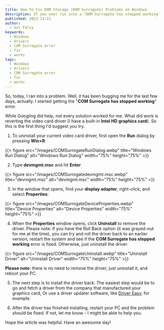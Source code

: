 ```yaml
---
title: How To Fix DOM Storage (DOM Surrogate) Problems on Windows
description: If you ever run into a "DOM Surrogate has stopped working" problem, like I did recently, here is a solution that worked (for me).
published: 2022-11-21
author:
  - Val Paliy
keywords:
  - Windows
  - drivers
  - COM Surrogate error
  - fix
  - works
tags:
  - Windows
  - drivers
  - COM Surrogate error
  - fix
  - works
---
```


So, today, I ran into a problem. Well, it has been bugging me for the last few days, actually. I started
getting the "**COM Surrogate has stopped working**" error.

While Googling did help, not every solution worked for me. What did work is reverting the video card driver
(I have a built-in **Intel HD graphics card**). So this is the first thing I'd suggest you try.

1. To uninstall your current video card driver, first open the **Run** dialog by pressing **Win+R**:

{{< figure src="/images/COMSurrogateRunDialog.webp" title="Windows Run Dialog" alt="Windows Run Dialog" width="75%" height="75%" >}}

2. Type **devmgmt.msc** and hit **Enter**

{{< figure src="/images/COMSurrogatedevmgmt.msc.webp" title="devmgmt.msc" alt="devmgmt.msc" width="75%" height="75%" >}}

3. In the window that opens, find your **display adapter**, right-click, and select **Properties**:

{{< figure src="/images/COMSurrogateDeviceProperties.webp" title="Device Properties" alt="Device Properties" width="75%" height="75%" >}}

4. When the **Properties** window opens, click **Uninstall** to remove the driver. Please note: if you
   have the Roll Back option (it was grayed-out for me at the time), you can try and roll the driver back
   to an earlier version, restart the system and see if the **COM Surrogate has stopped working** error is
   fixed. Otherwise, just uninstall the driver.

{{< figure src="/images/COMSurrogateUninstall.webp" title="Uninstall Driver" alt="Uninstall Driver" width="75%" height="75%" >}}

**Please note:** there is no need to remove the driver, just uninstall it, and reboot your PC.

5. The next step is to install the driver back. The easiest step would be to go and fetch a driver from
   the company that manufactured your graphics card, Or use a driver updater software,
   like [Driver Easy](https://www.drivereasy.com/), for example.

6. After the driver has finished installing, restart your PC and the problem should be fixed. If
   not, let me know - I might be able to help you.

Hope the article was helpful. Have an awesome day!
